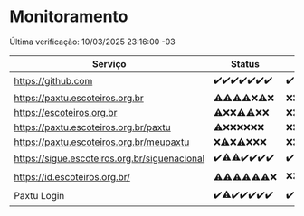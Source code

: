 # Monitoramento

Última verificação: 10/03/2025 23:16:00 -03

|Serviço|Status|Últimas 24h|
|---|---|---|
|https://github.com|<span title="2025-03-04: OK=23">✔️</span><span title="2025-03-05: OK=23">✔️</span><span title="2025-03-06: OK=23">✔️</span><span title="2025-03-07: OK=23">✔️</span><span title="2025-03-08: OK=24">✔️</span><span title="2025-03-09: OK=24">✔️</span><span title="2025-03-10: OK=2">✔️</span>|<span title="09/03/2025 23:30:00 -03 : 200">✔️</span><span title="10/03/2025 00:08:00 -03 : 200">✔️</span><span title="10/03/2025 01:09:00 -03 : 200">✔️</span><span title="10/03/2025 02:07:00 -03 : 200">✔️</span><span title="10/03/2025 03:11:00 -03 : 200">✔️</span><span title="10/03/2025 04:09:00 -03 : 200">✔️</span><span title="10/03/2025 05:10:00 -03 : 200">✔️</span><span title="10/03/2025 06:08:00 -03 : 200">✔️</span><span title="10/03/2025 07:08:00 -03 : 200">✔️</span><span title="10/03/2025 08:06:00 -03 : 200">✔️</span><span title="10/03/2025 09:16:00 -03 : 200">✔️</span><span title="10/03/2025 10:19:00 -03 : 200">✔️</span><span title="10/03/2025 11:09:00 -03 : 200">✔️</span><span title="10/03/2025 12:10:00 -03 : 200">✔️</span><span title="10/03/2025 13:09:00 -03 : 200">✔️</span><span title="10/03/2025 14:08:00 -03 : 200">✔️</span><span title="10/03/2025 15:10:00 -03 : 200">✔️</span><span title="10/03/2025 16:07:00 -03 : 200">✔️</span><span title="10/03/2025 17:09:00 -03 : 200">✔️</span><span title="10/03/2025 18:08:00 -03 : 200">✔️</span><span title="10/03/2025 19:08:00 -03 : 200">✔️</span><span title="10/03/2025 20:08:00 -03 : 200">✔️</span><span title="10/03/2025 21:42:00 -03 : 200">✔️</span><span title="10/03/2025 23:16:00 -03 : 200">✔️</span>|
|https://paxtu.escoteiros.org.br|<span title="2025-03-04: OK=3, Falhas=20">⚠️</span><span title="2025-03-05: OK=3, Falhas=20">⚠️</span><span title="2025-03-06: OK=3, Falhas=20">⚠️</span><span title="2025-03-07: OK=4, Falhas=19">⚠️</span><span title="2025-03-08: Falhas=24">❌</span><span title="2025-03-09: OK=2, Falhas=22">⚠️</span><span title="2025-03-10: Falhas=2">❌</span>|<span title="09/03/2025 23:30:00 -03 : 403">❌</span><span title="10/03/2025 00:08:00 -03 : 403">❌</span><span title="10/03/2025 01:09:00 -03 : 403">❌</span><span title="10/03/2025 02:07:00 -03 : 403">❌</span><span title="10/03/2025 03:11:00 -03 : 403">❌</span><span title="10/03/2025 04:09:00 -03 : 403">❌</span><span title="10/03/2025 05:10:00 -03 : 403">❌</span><span title="10/03/2025 06:08:00 -03 : 403">❌</span><span title="10/03/2025 07:08:00 -03 : 403">❌</span><span title="10/03/2025 08:06:00 -03 : 403">❌</span><span title="10/03/2025 09:16:00 -03 : 403">❌</span><span title="10/03/2025 10:19:00 -03 : 403">❌</span><span title="10/03/2025 11:09:00 -03 : 403">❌</span><span title="10/03/2025 12:10:00 -03 : 403">❌</span><span title="10/03/2025 13:09:00 -03 : 403">❌</span><span title="10/03/2025 14:08:00 -03 : 403">❌</span><span title="10/03/2025 15:10:00 -03 : 403">❌</span><span title="10/03/2025 16:07:00 -03 : 403">❌</span><span title="10/03/2025 17:09:00 -03 : 403">❌</span><span title="10/03/2025 18:08:00 -03 : 403">❌</span><span title="10/03/2025 19:08:00 -03 : 403">❌</span><span title="10/03/2025 20:08:00 -03 : 403">❌</span><span title="10/03/2025 21:42:00 -03 : 403">❌</span><span title="10/03/2025 23:16:00 -03 : 403">❌</span>|
|https://escoteiros.org.br|<span title="2025-03-04: OK=1, Falhas=22">⚠️</span><span title="2025-03-05: Falhas=23">❌</span><span title="2025-03-06: Falhas=23">❌</span><span title="2025-03-07: OK=1, Falhas=22">⚠️</span><span title="2025-03-08: OK=1, Falhas=23">⚠️</span><span title="2025-03-09: Falhas=24">❌</span><span title="2025-03-10: Falhas=2">❌</span>|<span title="09/03/2025 23:30:00 -03 : 403">❌</span><span title="10/03/2025 00:08:00 -03 : 403">❌</span><span title="10/03/2025 01:09:00 -03 : 403">❌</span><span title="10/03/2025 02:07:00 -03 : 403">❌</span><span title="10/03/2025 03:11:00 -03 : 403">❌</span><span title="10/03/2025 04:09:00 -03 : 403">❌</span><span title="10/03/2025 05:10:00 -03 : 403">❌</span><span title="10/03/2025 06:08:00 -03 : 403">❌</span><span title="10/03/2025 07:08:00 -03 : 403">❌</span><span title="10/03/2025 08:06:00 -03 : 403">❌</span><span title="10/03/2025 09:16:00 -03 : 403">❌</span><span title="10/03/2025 10:19:00 -03 : 403">❌</span><span title="10/03/2025 11:09:00 -03 : 403">❌</span><span title="10/03/2025 12:10:00 -03 : 403">❌</span><span title="10/03/2025 13:09:00 -03 : 403">❌</span><span title="10/03/2025 14:08:00 -03 : 403">❌</span><span title="10/03/2025 15:10:00 -03 : 403">❌</span><span title="10/03/2025 16:07:00 -03 : 403">❌</span><span title="10/03/2025 17:09:00 -03 : 403">❌</span><span title="10/03/2025 18:08:00 -03 : 403">❌</span><span title="10/03/2025 19:08:00 -03 : 403">❌</span><span title="10/03/2025 20:08:00 -03 : 403">❌</span><span title="10/03/2025 21:42:00 -03 : 403">❌</span><span title="10/03/2025 23:16:00 -03 : 403">❌</span>|
|https://paxtu.escoteiros.org.br/paxtu|<span title="2025-03-04: OK=1, Falhas=22">⚠️</span><span title="2025-03-05: Falhas=23">❌</span><span title="2025-03-06: Falhas=23">❌</span><span title="2025-03-07: Falhas=23">❌</span><span title="2025-03-08: Falhas=24">❌</span><span title="2025-03-09: Falhas=24">❌</span><span title="2025-03-10: Falhas=2">❌</span>|<span title="09/03/2025 23:30:00 -03 : 403">❌</span><span title="10/03/2025 00:08:00 -03 : 403">❌</span><span title="10/03/2025 01:09:00 -03 : 403">❌</span><span title="10/03/2025 02:07:00 -03 : 403">❌</span><span title="10/03/2025 03:11:00 -03 : 403">❌</span><span title="10/03/2025 04:09:00 -03 : 403">❌</span><span title="10/03/2025 05:10:00 -03 : 403">❌</span><span title="10/03/2025 06:08:00 -03 : 403">❌</span><span title="10/03/2025 07:08:00 -03 : 403">❌</span><span title="10/03/2025 08:06:00 -03 : 403">❌</span><span title="10/03/2025 09:16:00 -03 : 403">❌</span><span title="10/03/2025 10:19:00 -03 : 403">❌</span><span title="10/03/2025 11:09:00 -03 : 403">❌</span><span title="10/03/2025 12:10:00 -03 : 403">❌</span><span title="10/03/2025 13:09:00 -03 : 403">❌</span><span title="10/03/2025 14:08:00 -03 : 403">❌</span><span title="10/03/2025 15:10:00 -03 : 403">❌</span><span title="10/03/2025 16:07:00 -03 : 403">❌</span><span title="10/03/2025 17:09:00 -03 : 403">❌</span><span title="10/03/2025 18:08:00 -03 : 403">❌</span><span title="10/03/2025 19:08:00 -03 : 403">❌</span><span title="10/03/2025 20:08:00 -03 : 403">❌</span><span title="10/03/2025 21:42:00 -03 : 403">❌</span><span title="10/03/2025 23:16:00 -03 : 403">❌</span>|
|https://paxtu.escoteiros.org.br/meupaxtu|<span title="2025-03-04: Falhas=23">❌</span><span title="2025-03-05: OK=1, Falhas=22">⚠️</span><span title="2025-03-06: Falhas=23">❌</span><span title="2025-03-07: OK=1, Falhas=22">⚠️</span><span title="2025-03-08: Falhas=24">❌</span><span title="2025-03-09: Falhas=24">❌</span><span title="2025-03-10: Falhas=2">❌</span>|<span title="09/03/2025 23:30:00 -03 : 403">❌</span><span title="10/03/2025 00:08:00 -03 : 403">❌</span><span title="10/03/2025 01:09:00 -03 : 403">❌</span><span title="10/03/2025 02:07:00 -03 : 403">❌</span><span title="10/03/2025 03:11:00 -03 : 403">❌</span><span title="10/03/2025 04:09:00 -03 : 403">❌</span><span title="10/03/2025 05:10:00 -03 : 403">❌</span><span title="10/03/2025 06:08:00 -03 : 403">❌</span><span title="10/03/2025 07:08:00 -03 : 403">❌</span><span title="10/03/2025 08:06:00 -03 : 403">❌</span><span title="10/03/2025 09:16:00 -03 : 403">❌</span><span title="10/03/2025 10:19:00 -03 : 403">❌</span><span title="10/03/2025 11:09:00 -03 : 403">❌</span><span title="10/03/2025 12:10:00 -03 : 403">❌</span><span title="10/03/2025 13:09:00 -03 : 403">❌</span><span title="10/03/2025 14:08:00 -03 : 403">❌</span><span title="10/03/2025 15:10:00 -03 : 403">❌</span><span title="10/03/2025 16:07:00 -03 : 403">❌</span><span title="10/03/2025 17:09:00 -03 : 403">❌</span><span title="10/03/2025 18:08:00 -03 : 403">❌</span><span title="10/03/2025 19:08:00 -03 : 403">❌</span><span title="10/03/2025 20:08:00 -03 : 403">❌</span><span title="10/03/2025 21:42:00 -03 : 403">❌</span><span title="10/03/2025 23:16:00 -03 : 403">❌</span>|
|https://sigue.escoteiros.org.br/siguenacional|<span title="2025-03-04: OK=23">✔️</span><span title="2025-03-05: OK=22, Falhas=1">⚠️</span><span title="2025-03-06: OK=22, Falhas=1">⚠️</span><span title="2025-03-07: OK=23">✔️</span><span title="2025-03-08: OK=24">✔️</span><span title="2025-03-09: OK=24">✔️</span><span title="2025-03-10: OK=2">✔️</span>|<span title="09/03/2025 23:30:00 -03 : 200">✔️</span><span title="10/03/2025 00:08:00 -03 : 200">✔️</span><span title="10/03/2025 01:09:00 -03 : 200">✔️</span><span title="10/03/2025 02:07:00 -03 : 200">✔️</span><span title="10/03/2025 03:11:00 -03 : 200">✔️</span><span title="10/03/2025 04:09:00 -03 : 200">✔️</span><span title="10/03/2025 05:10:00 -03 : 200">✔️</span><span title="10/03/2025 06:08:00 -03 : 200">✔️</span><span title="10/03/2025 07:08:00 -03 : 200">✔️</span><span title="10/03/2025 08:06:00 -03 : 200">✔️</span><span title="10/03/2025 09:16:00 -03 : 200">✔️</span><span title="10/03/2025 10:19:00 -03 : 200">✔️</span><span title="10/03/2025 11:09:00 -03 : 200">✔️</span><span title="10/03/2025 12:10:00 -03 : 200">✔️</span><span title="10/03/2025 13:09:00 -03 : 200">✔️</span><span title="10/03/2025 14:08:00 -03 : 200">✔️</span><span title="10/03/2025 15:10:00 -03 : 200">✔️</span><span title="10/03/2025 16:07:00 -03 : 200">✔️</span><span title="10/03/2025 17:09:00 -03 : 200">✔️</span><span title="10/03/2025 18:08:00 -03 : 200">✔️</span><span title="10/03/2025 19:08:00 -03 : 200">✔️</span><span title="10/03/2025 20:08:00 -03 : 200">✔️</span><span title="10/03/2025 21:42:00 -03 : 200">✔️</span><span title="10/03/2025 23:16:00 -03 : 200">✔️</span>|
|https://id.escoteiros.org.br/|<span title="2025-03-04: OK=2, Falhas=21">⚠️</span><span title="2025-03-05: OK=5, Falhas=18">⚠️</span><span title="2025-03-06: OK=2, Falhas=21">⚠️</span><span title="2025-03-07: OK=1, Falhas=22">⚠️</span><span title="2025-03-08: OK=1, Falhas=23">⚠️</span><span title="2025-03-09: OK=4, Falhas=20">⚠️</span><span title="2025-03-10: Falhas=2">❌</span>|<span title="09/03/2025 23:30:00 -03 : 403">❌</span><span title="10/03/2025 00:08:00 -03 : 403">❌</span><span title="10/03/2025 01:09:00 -03 : 403">❌</span><span title="10/03/2025 02:07:00 -03 : 403">❌</span><span title="10/03/2025 03:11:00 -03 : 200">✔️</span><span title="10/03/2025 04:09:00 -03 : 403">❌</span><span title="10/03/2025 05:10:00 -03 : 403">❌</span><span title="10/03/2025 06:08:00 -03 : 403">❌</span><span title="10/03/2025 07:08:00 -03 : 403">❌</span><span title="10/03/2025 08:06:00 -03 : 403">❌</span><span title="10/03/2025 09:16:00 -03 : 403">❌</span><span title="10/03/2025 10:19:00 -03 : 403">❌</span><span title="10/03/2025 11:09:00 -03 : 403">❌</span><span title="10/03/2025 12:10:00 -03 : 403">❌</span><span title="10/03/2025 13:09:00 -03 : 403">❌</span><span title="10/03/2025 14:08:00 -03 : 403">❌</span><span title="10/03/2025 15:10:00 -03 : 403">❌</span><span title="10/03/2025 16:07:00 -03 : 403">❌</span><span title="10/03/2025 17:09:00 -03 : 403">❌</span><span title="10/03/2025 18:08:00 -03 : 403">❌</span><span title="10/03/2025 19:08:00 -03 : 403">❌</span><span title="10/03/2025 20:08:00 -03 : 403">❌</span><span title="10/03/2025 21:42:00 -03 : 403">❌</span><span title="10/03/2025 23:16:00 -03 : 403">❌</span>|
|Paxtu Login|<span title="2025-03-04: OK=23">✔️</span><span title="2025-03-05: OK=22, Falhas=1">⚠️</span><span title="2025-03-06: OK=23">✔️</span><span title="2025-03-07: OK=23">✔️</span><span title="2025-03-08: OK=24">✔️</span><span title="2025-03-09: OK=24">✔️</span><span title="2025-03-10: OK=2">✔️</span>|<span title="09/03/2025 23:30:00 -03 : 200">✔️</span><span title="10/03/2025 00:08:00 -03 : 200">✔️</span><span title="10/03/2025 01:09:00 -03 : 200">✔️</span><span title="10/03/2025 02:07:00 -03 : 200">✔️</span><span title="10/03/2025 03:11:00 -03 : 200">✔️</span><span title="10/03/2025 04:09:00 -03 : 200">✔️</span><span title="10/03/2025 05:10:00 -03 : 200">✔️</span><span title="10/03/2025 06:08:00 -03 : 200">✔️</span><span title="10/03/2025 07:08:00 -03 : 200">✔️</span><span title="10/03/2025 08:06:00 -03 : 200">✔️</span><span title="10/03/2025 09:16:00 -03 : 200">✔️</span><span title="10/03/2025 10:19:00 -03 : 200">✔️</span><span title="10/03/2025 11:09:00 -03 : 200">✔️</span><span title="10/03/2025 12:10:00 -03 : 200">✔️</span><span title="10/03/2025 13:09:00 -03 : 200">✔️</span><span title="10/03/2025 14:08:00 -03 : 200">✔️</span><span title="10/03/2025 15:10:00 -03 : 200">✔️</span><span title="10/03/2025 16:07:00 -03 : 200">✔️</span><span title="10/03/2025 17:09:00 -03 : 200">✔️</span><span title="10/03/2025 18:08:00 -03 : 200">✔️</span><span title="10/03/2025 19:08:00 -03 : 200">✔️</span><span title="10/03/2025 20:08:00 -03 : 200">✔️</span><span title="10/03/2025 21:42:00 -03 : 200">✔️</span><span title="10/03/2025 23:16:00 -03 : 200">✔️</span>|
